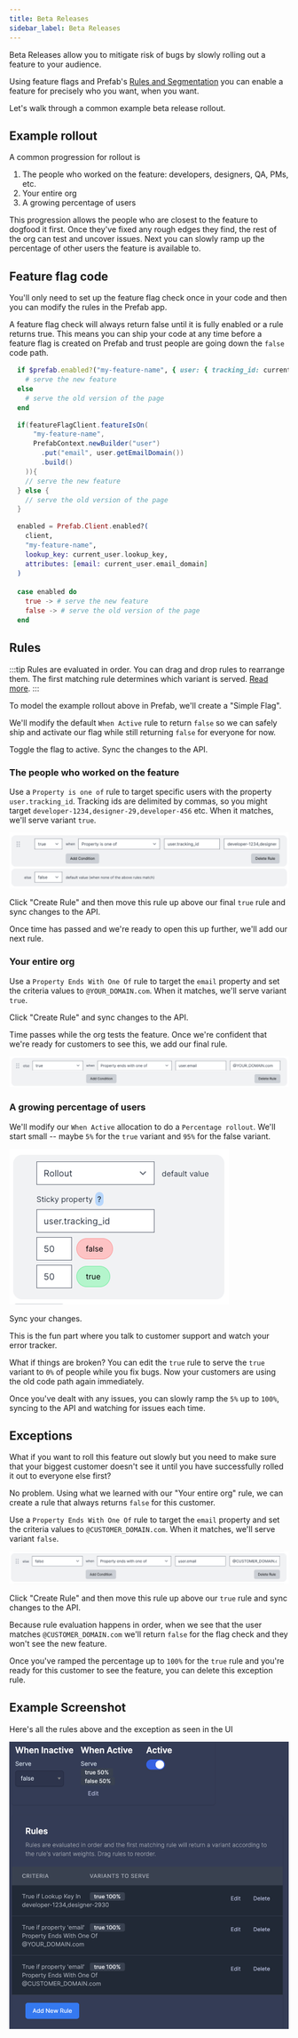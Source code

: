 ```yaml
---
title: Beta Releases
sidebar_label: Beta Releases
---
```


Beta Releases allow you to mitigate risk of bugs by slowly rolling out a feature to your audience.

Using feature flags and Prefab's [Rules and Segmentation](/docs/explanations/rules-and-segmentation) you can enable a feature for precisely who you want, when you want.

Let's walk through a common example beta release rollout.

## Example rollout

A common progression for rollout is

1. The people who worked on the feature: developers, designers, QA, PMs, etc.
2. Your entire org
3. A growing percentage of users

This progression allows the people who are closest to the feature to dogfood it first. Once they've fixed any rough edges they find, the rest of the org can test and uncover issues. Next you can slowly ramp up the percentage of other users the feature is available to.

## Feature flag code

You'll only need to set up the feature flag check once in your code and then you can modify the rules in the Prefab app.

A feature flag check will always return false until it is fully enabled or a rule returns true. This means you can ship your code at any time before a feature flag is created on Prefab and trust people are going down the `false` code path.

<Tabs groupId="lang">
<TabItem value="ruby" label="Ruby">

```ruby
  if $prefab.enabled?("my-feature-name", { user: { tracking_id: current_user.tracking_id } })
    # serve the new feature
  else
    # serve the old version of the page
  end
```

</TabItem>
<TabItem value="java" label="Java">

```java
  if(featureFlagClient.featureIsOn(
      "my-feature-name",
      PrefabContext.newBuilder("user")
        .put("email", user.getEmailDomain())
        .build()
    )){
    // serve the new feature
  } else {
    // serve the old version of the page
  }
```

</TabItem>
<TabItem value="elixir" label="Elixir">

```elixir
  enabled = Prefab.Client.enabled?(
    client,
    "my-feature-name",
    lookup_key: current_user.lookup_key,
    attributes: [email: current_user.email_domain]
  )

  case enabled do
    true -> # serve the new feature
    false -> # serve the old version of the page
  end
```

</TabItem>
</Tabs>

## Rules

:::tip
Rules are evaluated in order. You can drag and drop rules to rearrange them. The first matching rule determines which variant is served. [Read more](/docs/explanations/rules-and-segmentation).
:::

To model the example rollout above in Prefab, we'll create a "Simple Flag".

We'll modify the default `When Active` rule to return `false` so we can safely ship and activate our flag while still returning `false` for everyone for now.

Toggle the flag to active. Sync the changes to the API.

### The people who worked on the feature

Use a `Property is one of` rule to target specific users with the property `user.tracking_id`. Tracking ids are delimited by commas, so you might target `developer-1234,designer-29,developer-456` etc. When it matches, we'll serve variant `true`.

![property is one of](/img/docs/example-beta-release-rules/property-is-one-of.png)

Click "Create Rule" and then move this rule up above our final `true` rule and sync changes to the API.

Once time has passed and we're ready to open this up further, we'll add our next rule.

### Your entire org

Use a `Property Ends With One Of` rule to target the `email` property and set the criteria values to `@YOUR_DOMAIN.com`. When it matches, we'll serve variant `true`.

Click "Create Rule" and sync changes to the API.

Time passes while the org tests the feature. Once we're confident that we're ready for customers to see this, we add our final rule.

![your org](/img/docs/example-beta-release-rules/your-org.png)

### A growing percentage of users

We'll modify our `When Active` allocation to do a `Percentage rollout`. We'll start small -- maybe `5%` for the `true` variant and `95%` for the false variant.

![percentage screenshot](/img/docs/example-beta-release-rules/percentage-rollout.png)

Sync your changes.

This is the fun part where you talk to customer support and watch your error tracker.

What if things are broken? You can edit the `true` rule to serve the `true` variant to `0%` of people while you fix bugs. Now your customers are using the old code path again immediately.

Once you've dealt with any issues, you can slowly ramp the `5%` up to `100%`, syncing to the API and watching for issues each time.

## Exceptions

What if you want to roll this feature out slowly but you need to make sure that your biggest customer doesn't see it until you have successfully rolled it out to everyone else first?

No problem. Using what we learned with our "Your entire org" rule, we can create a rule that always returns `false` for this customer.

Use a `Property Ends With One Of` rule to target the `email` property and set the criteria values to `@CUSTOMER_DOMAIN.com`. When it matches, we'll serve variant `false`.

![exception](/img/docs/example-beta-release-rules/exception.png)

Click "Create Rule" and then move this rule up above our `true` rule and sync changes to the API.

Because rule evaluation happens in order, when we see that the user matches `@CUSTOMER_DOMAIN.com` we'll return `false` for the flag check and they won't see the new feature.

Once you've ramped the percentage up to `100%` for the `true` rule and you're ready for this customer to see the feature, you can delete this exception rule.

## Example Screenshot

Here's all the rules above and the exception as seen in the UI

![example screenshot](/img/docs/example-beta-release-rules/all-rules.png)
